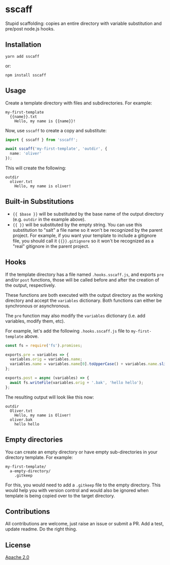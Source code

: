# sscaff

Stupid scaffolding: copies an entire directory with variable substitution and
pre/post node.js hooks.

## Installation

```shell
yarn add sscaff
```

or:

```shell
npm install sscaff
```

## Usage

Create a template directory with files and subdirectories. For example:

```
my-first-template
  {{name}}.txt
    Hello, my name is {{name}}!
```

Now, use `sscaff` to create a copy and substitute:

```ts
import { sscaff } from 'sscaff';

await sscaff('my-first-template', 'outdir', {
  name: 'oliver'
});
```

This will create the following:

```
outdir
  oliver.txt
    Hello, my name is oliver!
```

## Built-in Substitutions

* `{{ $base }}` will be substituted by the base name of the output directory
  (e.g. `outdir` in the example above).
* `{{ }}` will be substituted by the empty string. You can use this substitution
  to "salt" a file name so it won't be recognized by the parent project. For
  example, if you want your template to include a gitignore file, you should
  call it `{{}}.gitignore` so it won't be recognized as a "real" gitignore in
  the parent project.

## Hooks

If the template directory has a file named `.hooks.sscaff.js`, and exports `pre`
and/or `post` functions, those will be called before and after the creation of
the output, respectively.

These functions are both executed with the output directory as the working
directory and accept the `variables` dictionary. Both functions can either be
synchronous or asynchronous.

The `pre` function may also modify the `variables` dictionary (i.e. add
variables, modify them, etc).

For example, let's add the following `.hooks.sscaff.js` file to
`my-first-template` above.

```js
const fs = require('fs').promises;

exports.pre = variables => {
  variables.orig = variables.name;
  variables.name = variables.name[0].toUpperCase() + variables.name.slice(1);
};

exports.post = async (variables) => {
  await fs.writeFile(variables.orig + '.bak', 'hello hello');
};
```

The resulting output will look like this now:

```
outdir
  Oliver.txt
    Hello, my name is Oliver!
  oliver.bak
    hello hello
```

## Empty directories

You can create an empty directory or have empty sub-directories in your directory template. For example:

```
my-first-template/
  a-empty-directory/
    .gitkeep
```
For this, you would need to add a `.gitkeep` file to the empty directory. This would help you with version control and would also be ignored when template is being copied over to the target directory.


## Contributions

All contributions are welcome, just raise an issue or submit a PR. Add a test, update readme. Do the right thing.

## License

[Apache 2.0](./LICENSE)

